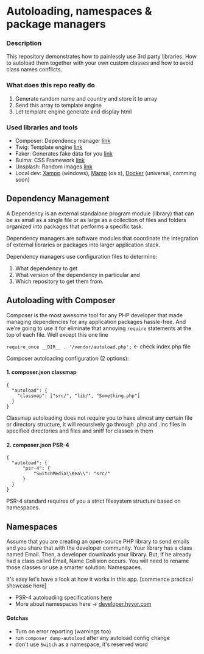 # Autoloading, namespaces & package managers

### Description
This repository demonstrates how to painlessly use 3rd party libraries. How to autoload them 
together with your own custom classes and how to avoid class names conflicts.

### What does this repo really do
1. Generate random name and country and store it to array
2. Send this array to template engine
3. Let template engine generate and display html

### Used libraries and tools
- Composer: Dependency manager [link](https://getcomposer.org/)
- Twig: Template engine [link](https://twig.symfony.com/)
- Faker: Generates fake data for you [link](https://github.com/fzaninotto/Faker)
- Bulma: CSS Framework [link](https://bulma.io/)
- Unsplash: Random images [link](https://source.unsplash.com/)
- Local dev: [Xampp](https://www.apachefriends.org/index.html) (windows), [Mamp](https://www.mamp.info/en/) (os x), [Docker](https://www.docker.com/) (universal, comming soon)
## Dependency Management
A Dependency is an external standalone program module (library) that can be as small as a single file 
or as large as a collection of files and folders organized into packages that performs a specific task.

Dependency managers are software modules that coordinate the integration of external libraries or 
packages into larger application stack.

Dependency managers use configuration files to determine:
1. What dependency to get
2. What version of the dependency in particular and
3. Which repository to get them from.

## Autoloading with Composer
Composer is the most awesome tool for any PHP developer that made managing dependencies for any 
application packages hassle-free. And we're going to use it for eliminate that annoying `require` 
statements at the top of each file. Well except this one line

`require_once __DIR__ . '/vendor/autoload.php';` <- check index.php file

Composer autoloading configuration (2 options):

#### 1. composer.json classmap
```
{
  "autoload": {
    "classmap": ["src/", "lib/", "Something.php"]
  }
}
```
Classmap autoloading does not require you to have almost any certain file or directory structure, it will recursively 
go through .php and .inc files in specified directories and files and sniff for classes in them

#### 2. composer.json PSR-4
```
{
  "autoload": {
      "psr-4": {
          "SwitchMedia\\Kea\\": "src/"
      }
  }
}
```
PSR-4 standard requires of you a strict filesystem structure based on namespaces.

## Namespaces
Assume that you are creating an open-source PHP library to send emails and you share that with the developer 
community. Your library has a class named Email. Then, a developer downloads your library. But, if he already 
had a class called Email, Name Collision occurs. You will need to rename those classes or use a smarter solution: Namespaces.

It's easy let's have a look at how it works in this app. [commence practical showcase here]

- PSR-4 autoloading specifications [here](https://www.php-fig.org/psr/psr-4/)
- More about namespaces here -> [developer.hyvor.com](https://developer.hyvor.com/tutorials/php/oop-namespaces?revised)

#### Gotchas
- Turn on error reporting (warnings too)
- run `composer dump-autoload` after any autoload config change
- don't use `Switch` as a namespace, it's reserved word